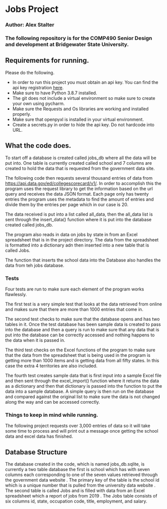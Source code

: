 # Jobs Project
### Author: Alex Stalter
### The following repository is for the COMP490 Senior Design and development at Bridgewater State University.

## Requirements for running.

Please do the following.

- In order to run this project you must obtain an api key. You can find the api key registration [here](https://api.data.gov/signup/).
- Make sure to have Python 3.8.7 installed.
- The git does not include a virtual environment so make sure to create your own using pycharm.   
- Make sure the Requests and Os libraries are working and installed properly.
- Make sure that openpyxl is installed in your virtual environment.
- Create a secrets.py in order to hide the api key. Do not hardcode into URL.

## What the code does.
To start off a database is created called jobs_db where all the data will be put into. One table is currently created 
called school and 7 columns are created to hold the data that is requested from the government data site.

The following code then requests several thousand entries of data from https://api.data.gov/ed/collegescorecard/v1/. In order 
to accomplish this the program uses the request library to get the information based on the url query and receives the data
JSON format. Each page only has twenty entries the program uses the metadata to find the amount of entries and divide
them by the entries per page which in our case is 20. 

The data received is put into a list called all_data, then the all_data list is sent through the insert_data() function
where it is put into the database created called jobs_db. 

The program also reads in data on jobs by state in from an Excel spreadsheet that is in the project directory. The data 
from the spreadsheet is formatted into a dictionary adn then inserted into a new table that is called Jobs.

The function that inserts the school data into the Database also handles the data from teh jobs database.


### Tests
Four tests are run to make sure each element of the program works flawlessly.

The first test is a very simple test that looks at the data retrieved from online and makes sure that there are more
than 1000 entries that come in.

The second test checks to make sure that the database opens and has two tables in it. Once the test database has been
sample data is created to pass into the database and then a query is run to make sure that any data that is put into the 
database can be correctly accessed and nothing happens to the data when it is passed in. 

The third test checks on the Excel functions of the program to make sure that the data from the spreadsheet that is
being used in the program is getting more than 1000 items and is getting data from all fifty states. In this case the
extra 4 territories are also included.

The fourth test creates sample data that is first input into a sample Excel file and then sent through the excel_import()
function where it returns the data as a dictionary and then that dictionary is passed into the function to put the data 
into a sample database. A simple query is then run on the database and compared against the original list to make sure
the data is not changed along the way and can be accessed correctly.

### Things to keep in mind while running.

The following project requests over 3,000 entries of data so it will take some time to process and will print out
a message once getting the school data and excel data has finished.

## Database Structure
The database created in the code, which is named jobs_db.sqlite, is currently a two table database the first is school 
which has with seven columns each corresponding to one of the seven values retrieved through the government data website
. The primary key of the table is the school id which is a unique number that is pulled from the university data website
. The second table is called Jobs and is filled with data from an Excel spreadsheet which a report of jobs from 2019
. The Jobs table consists of six columns id, state, occupation code, title, employment, and salary.
